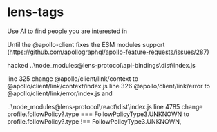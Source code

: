 # lens-tags
Use AI to find people you are interested in

Until the @apollo-client fixes the ESM modules support (https://github.com/apollographql/apollo-feature-requests/issues/287)


hacked 
..\node_modules\@lens-protocol\api-bindings\dist\index.js 

line 325 change @apollo/client/link/context to @apollo/client/link/context/index.js
line 326 @apollo/client/link/error to @apollo/client/link/error/index.js
and

..\node_modules\@lens-protocol\react\dist\index.js 
line 4785 change profile.followPolicy?.type === FollowPolicyType3.UNKNOWN to profile.followPolicy?.type !== FollowPolicyType3.UNKNOWN,


